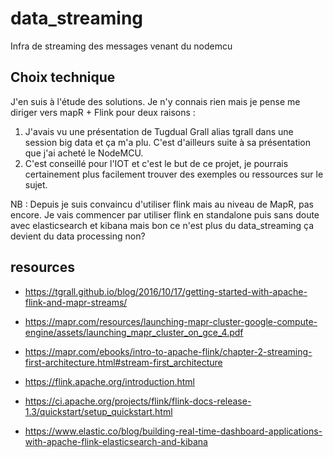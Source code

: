 # data_streaming
Infra de streaming des messages venant du nodemcu

## Choix technique

J'en suis à l'étude des solutions. Je n'y connais rien mais je pense me diriger vers mapR + Flink pour deux raisons :
1. J'avais vu une présentation de Tugdual Grall alias tgrall dans une session big data et ça m'a plu. C'est d'ailleurs suite à sa présentation que j'ai acheté le NodeMCU.
1. C'est conseillé pour l'IOT et c'est le but de ce projet, je pourrais certainement plus facilement trouver des exemples ou ressources sur le sujet.

NB : Depuis je suis convaincu d'utiliser flink mais au niveau de MapR, pas encore. Je vais commencer par utiliser flink en standalone puis sans doute avec elasticsearch et kibana mais bon ce n'est plus du data_streaming ça devient du data processing non?

## resources

* https://tgrall.github.io/blog/2016/10/17/getting-started-with-apache-flink-and-mapr-streams/

* https://mapr.com/resources/launching-mapr-cluster-google-compute-engine/assets/launching_mapr_cluster_on_gce_4.pdf

* https://mapr.com/ebooks/intro-to-apache-flink/chapter-2-streaming-first-architecture.html#stream-first_architecture

* https://flink.apache.org/introduction.html

* https://ci.apache.org/projects/flink/flink-docs-release-1.3/quickstart/setup_quickstart.html

* https://www.elastic.co/blog/building-real-time-dashboard-applications-with-apache-flink-elasticsearch-and-kibana
